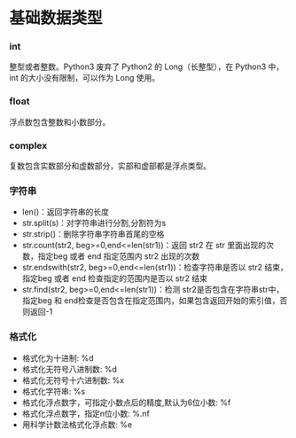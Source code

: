 # 基础数据类型

### int
整型或者整数。Python3 废弃了 Python2 的 Long（长整型），在 Python3 中，int 的大小没有限制，可以作为 Long 使用。



### float
浮点数包含整数和小数部分。




### complex
复数包含实数部分和虚数部分，实部和虚部都是浮点类型。


### 字符串
* len()：返回字符串的长度
* str.split(s)：对字符串进行分割,分割符为s
* str.strip()：删除字符串字符串首尾的空格
* str.count(str2, beg>=0,end<=len(str1))：返回 str2 在 str 里面出现的次数，指定beg 或者 end 指定范围内 str2 出现的次数
* str.endswith(str2, beg>=0,end<=len(str1))：检查字符串是否以 str2 结束，指定beg 或者 end 检查指定的范围内是否以 str2 结束
* str.find(str2, beg>=0,end<=len(str1))：检测 str2是否包含在字符串str中，指定beg 和 end检查是否包含在指定范围内，如果包含返回开始的索引值，否则返回-1


### 格式化
* 格式化为十进制: %d
* 格式化无符号八进制数: %d
* 格式化无符号十六进制数: %x
* 格式化字符串: %s
* 格式化浮点数字，可指定小数点后的精度,默认为6位小数: %f
* 格式化浮点数字，指定n位小数: %.nf
* 用科学计数法格式化浮点数: %e














































